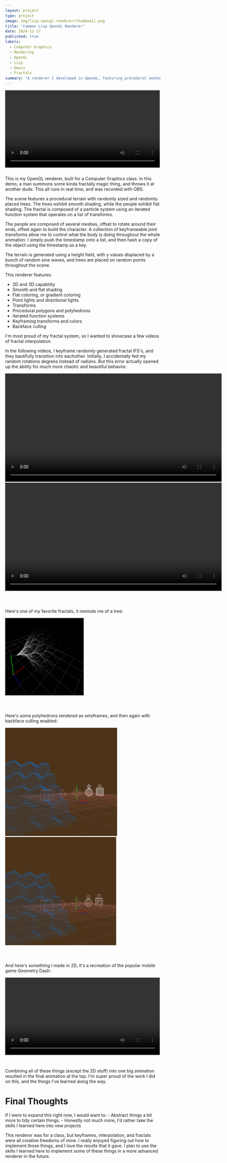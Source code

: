 ```yaml
---
layout: project
type: project
image: img/lisp-opengl-renderer/thumbnail.png
title: "Common Lisp OpenGL Renderer"
date: 2024-12-17
published: true
labels:
  - Computer Graphics
  - Rendering
  - OpenGL
  - Lisp
  - Emacs
  - Fractals
summary: "A renderer I developed in OpenGL, featuring procedural meshes and fractals"
---
```


<video class="float-start" style="padding-right:20px; padding-bottom:10px;" src="../img/lisp-opengl-renderer/ICS481_HW5_bueche.mp4" width="500px" alt="Final-demo" controls></video>

This is my OpenGL renderer, built for a Computer Graphics class. In this demo, a man summons some kinda fractally magic thing, and throws it at another dude. This all runs in real time, and was recorded with OBS.

The scene features a procedural terrain with randomly sized and randomly placed trees. The trees exhibit smooth shading, while the people exhibit flat shading. The fractal is composed of a particle system using an iterated function system that operates on a list of transforms.

The people are composed of several meshes, offset to rotate around their ends, offset again to build the character. A collection of keyframeable joint transforms allow me to control what the body is doing throughout the whole animation. I simply push the timestamp onto a list, and then hash a copy of the object using the timestamp as a key.

The terrain is generated using a height field, with y values displaced by a bunch of random sine waves, and trees are placed on random points throughout the scene.

This renderer features:
- 2D and 3D capability
- Smooth and flat shading
- Flat coloring, or gradient coloring
- Point lights and directional lights
- Transforms
- Procedural polygons and polyhedrons
- Iterated function systems
- Keyframing transforms and colors
- Backface culling


I'm most proud of my fractal system, so I wanted to showcase a few videos of fractal interpolation.

In the following videos, I keyframe randomly generated fractal IFS's, and they bautifully transition into eachother. Initially, I accidentally fed my random rotations degrees instead of radians. But this error actually opened up the ability for much more chaotic and beautiful behavior.

<div style="padding-bottom:40px;">
  <span>
    <video src="../img/lisp-opengl-renderer/Fractal-Interpolation-1.mp4" height="350px" alt="fractal vid 1" controls></video>
  </span>
  <span>
    <video src="../img/lisp-opengl-renderer/Fractal-interpolation-2.mp4" height="350px" alt="fractal vid 2" controls></video>
  </span>
</div>

Here's one of my favorite fractals, it reminds me of a tree:

<div style="padding-bottom:40px;">
  <img src="../img/lisp-opengl-renderer/Fractal-Tree.png" height="250px" alt="fractal tree">
</div>

Here's some polyhedrons rendered as wireframes, and then again with backface culling enabled:

<div style="padding-bottom:40px;">
  <span>
    <img class="border" src="../img/lisp-opengl-renderer/Polyhedrons-No-Culling.png" height="350px" alt="backface culling">
  </span>
  <span>
    <img class="border" src="../img/lisp-opengl-renderer/Polyhedrons-Backface-Culled.png" height="350px" alt="no backface culling">
  </span>
</div>


And here's something I made in 2D, it's a recreation of the popular mobile game Geometry Dash:

<div style="padding-bottom:40px;">
  <video class="border" src="../img/lisp-opengl-renderer/ICS481_HW3_bueche.mp4" height="250px" alt="Geometry Dash video" controls></video>
</div>

<div style="max-width:700px;">
  Combining all of these things (except the 2D stuff) into one big animation resulted in the final animation at the top. I'm super proud of the work I did on this, and the things I've learned along the way.
</div>

# Final Thoughts

<div style="max-width:700px;" markdown=1>
  If I were to expand this right now, I would want to:
  - Abstract things a bit more to tidy certain things.
  - Honestly not much more, I'd rather take the skills I learned here into new projects

  This renderer was for a class, but keyframes, interpolation, and fractals were all creative freedoms of mine. I really enjoyed figuring out how to implement those things, and I love the results that it gave. I plan to use the skills I learned here to implement some of these things in a more advanced renderer in the future.
</div>
